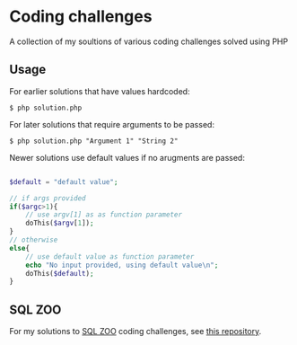 # Coding challenges

A collection of my soultions of various coding challenges solved using PHP

## Usage

For earlier solutions that have values hardcoded:

```
$ php solution.php
```

For later solutions that require arguments to be passed:

```
$ php solution.php "Argument 1" "String 2"
```


Newer solutions use default values if no arugments are passed:

```php

$default = "default value";

// if args provided
if($argc>1){
	// use argv[1] as as function parameter
	doThis($argv[1]);
}
// otherwise
else{
	// use default value as function parameter
	echo "No input provided, using default value\n";
	doThis($default);
}

```

## SQL ZOO

For my solutions to [SQL ZOO](http://sqlzoo.net) coding challenges, see [this repository](https://github.com/dmitriyklyuzov/sqlzoo).